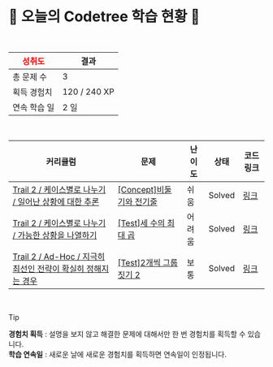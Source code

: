 # 🌲 오늘의 Codetree 학습 현황 🌲

<br />

| <span style="color:red;display:block;text-align:center;"> **성취도**</span> | 결과 |
|---|---|
| 총 문제 수 | 3 |
| 획득 경험치 | 120 / 240 XP |
| 연속 학습 일 | 2 일 |

<br />

|커리큘럼|문제|난이도|상태|코드 링크|
|---|---|---|---|---|
|[Trail 2 / 케이스별로 나누기 / 일어난 상황에 대한 추론](https://https://en.codetree.ai/trail-info/novice-mid/)|[[Concept]비둘기와 전기줄](https://https://en.codetree.ai/trails/complete/curated-cards/intro-pigeons-and-electric-cords/)|쉬움|Solved|[링크](https://github.com/softmoca/codetree-TILs/blob/main/250107/%EB%B9%84%EB%91%98%EA%B8%B0%EC%99%80%20%EC%A0%84%EA%B8%B0%EC%A4%84/pigeons-and-electric-cords.java)|
|[Trail 2 / 케이스별로 나누기 / 가능한 상황을 나열하기](https://https://en.codetree.ai/trail-info/novice-mid/)|[[Test]세 수의 최대 곱](https://https://en.codetree.ai/trails/complete/curated-cards/test-maximum-product-of-three-numbers/)|어려움|Solved|[링크](https://github.com/softmoca/codetree-TILs/blob/main/250107/%EC%84%B8%20%EC%88%98%EC%9D%98%20%EC%B5%9C%EB%8C%80%20%EA%B3%B1/maximum-product-of-three-numbers.java)|
|[Trail 2 / Ad-Hoc / 지극히 최선인 전략이 확실히 정해지는 경우](https://https://en.codetree.ai/trail-info/novice-mid/)|[[Test]2개씩 그룹짓기 2](https://https://en.codetree.ai/trails/complete/curated-cards/test-group-of-pairs-2/)|보통|Solved|[링크](https://github.com/softmoca/codetree-TILs/blob/main/250107/2%EA%B0%9C%EC%94%A9%20%EA%B7%B8%EB%A3%B9%EC%A7%93%EA%B8%B0%202/group-of-pairs-2.java)|


<br />

> [!TIP]
> **경험치 획득** : 설명을 보지 않고 해결한 문제에 대해서만 한 번 경험치를 획득할 수 있습니다.  
> **학습 연속일** : 새로운 날에 새로운 경험치를 획득하면 연속일이 인정됩니다.

